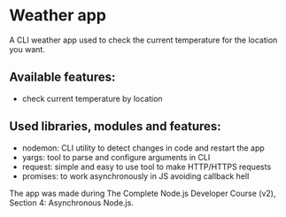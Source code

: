 
# Weather app

A CLI weather app used to check the current temperature for the location you want.

## Available features:
- check current temperature by location

## Used libraries, modules and features:
- nodemon: CLI utility to detect changes in code and restart the app
- yargs: tool to parse and configure  arguments in CLI
- request: simple and easy to use tool to make HTTP/HTTPS requests
- promises: to work asynchronously in JS avoiding callback hell

The app was made during The Complete Node.js Developer Course (v2), Section 4: Asynchronous Node.js.